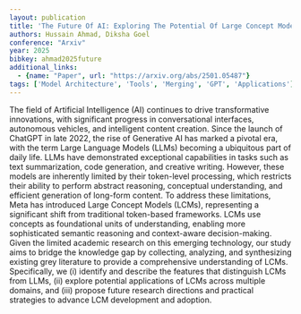 ```yaml
---
layout: publication
title: 'The Future Of AI: Exploring The Potential Of Large Concept Models'
authors: Hussain Ahmad, Diksha Goel
conference: "Arxiv"
year: 2025
bibkey: ahmad2025future
additional_links:
  - {name: "Paper", url: "https://arxiv.org/abs/2501.05487"}
tags: ['Model Architecture', 'Tools', 'Merging', 'GPT', 'Applications']
---
```

The field of Artificial Intelligence (AI) continues to drive transformative
innovations, with significant progress in conversational interfaces, autonomous
vehicles, and intelligent content creation. Since the launch of ChatGPT in late
2022, the rise of Generative AI has marked a pivotal era, with the term Large
Language Models (LLMs) becoming a ubiquitous part of daily life. LLMs have
demonstrated exceptional capabilities in tasks such as text summarization, code
generation, and creative writing. However, these models are inherently limited
by their token-level processing, which restricts their ability to perform
abstract reasoning, conceptual understanding, and efficient generation of
long-form content. To address these limitations, Meta has introduced Large
Concept Models (LCMs), representing a significant shift from traditional
token-based frameworks. LCMs use concepts as foundational units of
understanding, enabling more sophisticated semantic reasoning and context-aware
decision-making. Given the limited academic research on this emerging
technology, our study aims to bridge the knowledge gap by collecting,
analyzing, and synthesizing existing grey literature to provide a comprehensive
understanding of LCMs. Specifically, we (i) identify and describe the features
that distinguish LCMs from LLMs, (ii) explore potential applications of LCMs
across multiple domains, and (iii) propose future research directions and
practical strategies to advance LCM development and adoption.
